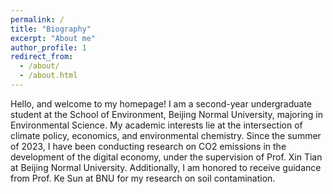 ```yaml
---
permalink: /
title: "Biography"
excerpt: "About me"
author_profile: 1
redirect_from: 
  - /about/
  - /about.html
---
```


Hello, and welcome to my homepage! I am a second-year undergraduate student at the School of Environment, Beijing Normal University, majoring in Environmental Science. My academic interests lie at the intersection of climate policy, economics, and environmental chemistry. Since the summer of 2023, I have been conducting research on CO2 emissions in the development of the digital economy, under the supervision of Prof. Xin Tian at Beijing Normal University. Additionally, I am honored to receive guidance from Prof. Ke Sun at BNU for my research on soil contamination.

